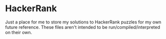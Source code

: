 # HackerRank

Just a place for me to store my solutions to HackerRank puzzles for my own future reference. These files aren't intended to be run/compiled/interpreted on their own.
